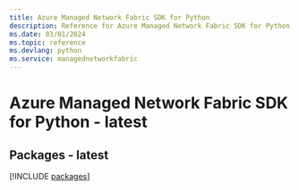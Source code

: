 ```yaml
---
title: Azure Managed Network Fabric SDK for Python
description: Reference for Azure Managed Network Fabric SDK for Python
ms.date: 03/01/2024
ms.topic: reference
ms.devlang: python
ms.service: managednetworkfabric
---
```

# Azure Managed Network Fabric SDK for Python - latest
## Packages - latest
[!INCLUDE [packages](managed-network-fabric-index.md)]